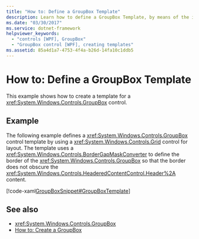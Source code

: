```yaml
---
title: "How to: Define a GroupBox Template"
description: Learn how to define a GroupBox Template, by means of the included example in XAML. See also how to create a GroupBox.
ms.date: "03/30/2017"
ms.service: dotnet-framework
helpviewer_keywords: 
  - "controls [WPF], GroupBox"
  - "GroupBox control [WPF], creating templates"
ms.assetid: 85a4d1a7-4753-4f4a-b26d-14fa10c1ddb5
---
```

# How to: Define a GroupBox Template

This example shows how to create a template for a <xref:System.Windows.Controls.GroupBox> control.  
  
## Example  

 The following example defines a <xref:System.Windows.Controls.GroupBox> control template by using a <xref:System.Windows.Controls.Grid> control for layout. The template uses a <xref:System.Windows.Controls.BorderGapMaskConverter> to define the border of the <xref:System.Windows.Controls.GroupBox> so that the border does not obscure the <xref:System.Windows.Controls.HeaderedContentControl.Header%2A> content.  
  
 [!code-xaml[GroupBoxSnippet#GroupBoxTemplate](~/samples/snippets/csharp/VS_Snippets_Wpf/GroupBoxSnippet/CS/Window1.xaml#groupboxtemplate)]  
  
## See also

- <xref:System.Windows.Controls.GroupBox>
- [How to: Create a GroupBox](/previous-versions/dotnet/netframework-3.5/ms748321(v=vs.90))
